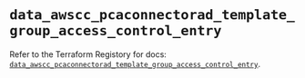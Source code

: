 # `data_awscc_pcaconnectorad_template_group_access_control_entry`

Refer to the Terraform Registory for docs: [`data_awscc_pcaconnectorad_template_group_access_control_entry`](https://registry.terraform.io/providers/hashicorp/awscc/0.70.0/docs/data-sources/pcaconnectorad_template_group_access_control_entry).
